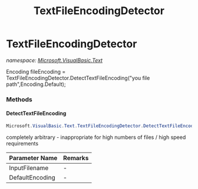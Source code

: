 ﻿---
title: TextFileEncodingDetector
---

# TextFileEncodingDetector
_namespace: [Microsoft.VisualBasic.Text](N-Microsoft.VisualBasic.Text.html)_

Encoding fileEncoding = TextFileEncodingDetector.DetectTextFileEncoding("you file path",Encoding.Default);



### Methods

#### DetectTextFileEncoding
```csharp
Microsoft.VisualBasic.Text.TextFileEncodingDetector.DetectTextFileEncoding(System.String,System.Text.Encoding)
```
completely arbitrary - inappropriate for high numbers of files / high speed requirements

|Parameter Name|Remarks|
|--------------|-------|
|InputFilename|-|
|DefaultEncoding|-|



